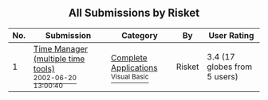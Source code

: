 ﻿<div align="center">

## All Submissions by Risket

</div>

No.  | Submission | Category | By   | User Rating
---- | ---------- | -------- | ---- | -----------
1 | [Time Manager \(multiple time tools\)<br /><sup>2002-06-20 13:00:40</sup>](https://github.com/Planet-Source-Code/risket-time-manager-multiple-time-tools__1-36088) | [Complete Applications<br /><sup>Visual Basic</sup>](../ByCategory/complete-applications__1-27.md) | Risket | 3.4 (17 globes from 5 users)
